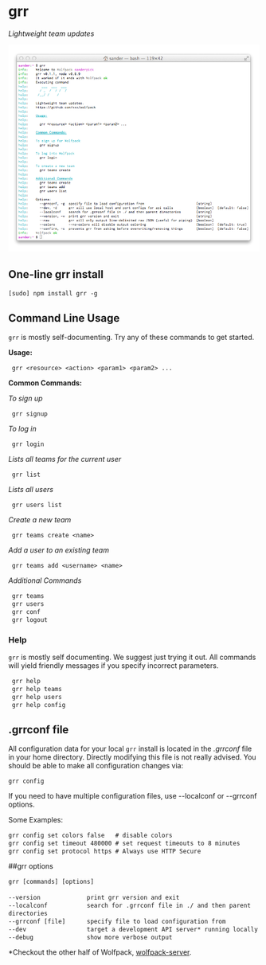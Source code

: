 # grr
*Lightweight team updates*

<img src="https://github.com/sanderpick/wolfpack-cli/raw/develop/assets/grr.png"/>

## One-line grr install

    [sudo] npm install grr -g


## Command Line Usage

`grr` is mostly self-documenting. Try any of these commands to get started.


   **Usage:**
   
     grr <resource> <action> <param1> <param2> ...
   
   **Common Commands:**

   *To sign up*

     grr signup

   *To log in*

     grr login
   
   *Lists all teams for the current user*
   
     grr list

   *Lists all users*
   
     grr users list

   *Create a new team*
   
     grr teams create <name>
   
   *Add a user to an existing team*
   
     grr teams add <username> <name>
   
   *Additional Commands*
   
     grr teams
     grr users
     grr conf
     grr logout

### Help

`grr` is mostly self documenting. We suggest just trying it out. All commands will yield friendly messages if you specify incorrect parameters.

     grr help
     grr help teams
     grr help users
     grr help config

## .grrconf file

All configuration data for your local `grr` install is located in the *.grrconf* file in your home directory. Directly modifying this file is not really advised. You should be able to make all configuration changes via:

    grr config

If you need to have multiple configuration files, use --localconf or --grrconf options.

Some Examples:

    grr config set colors false   # disable colors
    grr config set timeout 480000 # set request timeouts to 8 minutes
    grr config set protocol https # Always use HTTP Secure

##grr options

    grr [commands] [options]
 
    --version             print grr version and exit
    --localconf           search for .grrconf file in ./ and then parent directories
    --grrconf [file]      specify file to load configuration from
    --dev                 target a development API server* running locally
    --debug               show more verbose output
*Checkout the other half of Wolfpack, [wolfpack-server](https://github.com/sanderpick/wolfpack-server).
